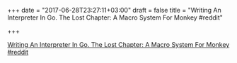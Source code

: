 +++
date = "2017-06-28T23:27:11+03:00"
draft = false
title = "Writing An Interpreter In Go. The Lost Chapter: A Macro System For Monkey  #reddit"

+++

<p><a href="https://t.co/E3G32ItPx5">Writing An Interpreter In Go. The Lost Chapter: A Macro System For Monkey  #reddit</a></p>